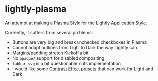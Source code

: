 # lightly-plasma
An attempt at making a [Plasma Style](https://develop.kde.org/docs/extend/plasma/theme/theme-details/) for the [Lightly Application Style](https://github.com/Luwx/Lightly).

Currently, it suffers from several problems:

 - Buttons are very big and break unchecked checkboxes in Plasma
 - Cannot adapt outlines from Light to Dark the way Lightly can
 - Margins/padding stretch Kickoff a bit
 - No `opaque/` support for disabled compositing
 - `tabbar.svg` is a bit questionable in its implementation
 - I would like some [Contrast Effect presets](https://niccolo.venerandi.com/backstage/files/ownopacity/main.html) that can work for Light and Dark
